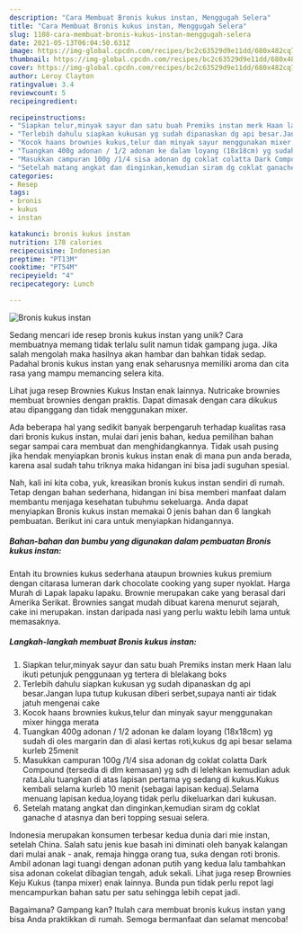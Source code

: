 ```yaml
---
description: "Cara Membuat Bronis kukus instan, Menggugah Selera"
title: "Cara Membuat Bronis kukus instan, Menggugah Selera"
slug: 1108-cara-membuat-bronis-kukus-instan-menggugah-selera
date: 2021-05-13T06:04:50.631Z
image: https://img-global.cpcdn.com/recipes/bc2c63529d9e11dd/680x482cq70/bronis-kukus-instan-foto-resep-utama.jpg
thumbnail: https://img-global.cpcdn.com/recipes/bc2c63529d9e11dd/680x482cq70/bronis-kukus-instan-foto-resep-utama.jpg
cover: https://img-global.cpcdn.com/recipes/bc2c63529d9e11dd/680x482cq70/bronis-kukus-instan-foto-resep-utama.jpg
author: Leroy Clayton
ratingvalue: 3.4
reviewcount: 5
recipeingredient:

recipeinstructions:
- "Siapkan telur,minyak sayur dan satu buah Premiks instan merk Haan lalu ikuti petunjuk penggunaan yg tertera di blelakang boks"
- "Terlebih dahulu siapkan kukusan yg sudah dipanaskan dg api besar.Jangan lupa tutup kukusan diberi serbet,supaya nanti air tidak jatuh mengenai cake"
- "Kocok haans brownies kukus,telur dan minyak sayur menggunakan mixer hingga merata"
- "Tuangkan 400g adonan / 1/2 adonan ke dalam loyang (18x18cm) yg sudah di oles margarin dan di alasi kertas roti,kukus dg api besar selama kurleb 25menit"
- "Masukkan campuran 100g /1/4 sisa adonan dg coklat colatta Dark Compound (tersedia di dlm kemasan) yg sdh di lelehkan kemudian aduk rata.Lalu tuangkan di atas lapisan pertama yg sedang di kukus.Kukus kembali selama kurleb 10 menit (sebagai lapisan kedua).Selama menuang lapisan kedua,loyang tidak perlu dikeluarkan dari kukusan."
- "Setelah matang angkat dan dinginkan,kemudian siram dg coklat ganache d atasnya dan beri topping sesuai selera."
categories:
- Resep
tags:
- bronis
- kukus
- instan

katakunci: bronis kukus instan 
nutrition: 178 calories
recipecuisine: Indonesian
preptime: "PT13M"
cooktime: "PT54M"
recipeyield: "4"
recipecategory: Lunch

---
```



![Bronis kukus instan](https://img-global.cpcdn.com/recipes/bc2c63529d9e11dd/680x482cq70/bronis-kukus-instan-foto-resep-utama.jpg)

Sedang mencari ide resep bronis kukus instan yang unik? Cara membuatnya memang tidak terlalu sulit namun tidak gampang juga. Jika salah mengolah maka hasilnya akan hambar dan bahkan tidak sedap. Padahal bronis kukus instan yang enak seharusnya memiliki aroma dan cita rasa yang mampu memancing selera kita.

Lihat juga resep Brownies Kukus Instan enak lainnya. Nutricake brownies membuat brownies dengan praktis. Dapat dimasak dengan cara dikukus atau dipanggang dan tidak menggunakan mixer.

Ada beberapa hal yang sedikit banyak berpengaruh terhadap kualitas rasa dari bronis kukus instan, mulai dari jenis bahan, kedua pemilihan bahan segar sampai cara membuat dan menghidangkannya. Tidak usah pusing jika hendak menyiapkan bronis kukus instan enak di mana pun anda berada, karena asal sudah tahu triknya maka hidangan ini bisa jadi suguhan spesial.


Nah, kali ini kita coba, yuk, kreasikan bronis kukus instan sendiri di rumah. Tetap dengan bahan sederhana, hidangan ini bisa memberi manfaat dalam membantu menjaga kesehatan tubuhmu sekeluarga. Anda dapat menyiapkan Bronis kukus instan memakai 0 jenis bahan dan 6 langkah pembuatan. Berikut ini cara untuk menyiapkan hidangannya.

<!--inarticleads1-->

##### Bahan-bahan dan bumbu yang digunakan dalam pembuatan Bronis kukus instan:



Entah itu brownies kukus sederhana ataupun brownies kukus premium dengan citarasa lumeran dark chocolate cooking yang super nyoklat. Harga Murah di Lapak lapaku lapaku. Brownie merupakan cake yang berasal dari Amerika Serikat. Brownies sangat mudah dibuat karena menurut sejarah, cake ini merupakan. instan daripada nasi yang perlu waktu lebih lama untuk memasaknya. 

<!--inarticleads2-->

##### Langkah-langkah membuat Bronis kukus instan:

1. Siapkan telur,minyak sayur dan satu buah Premiks instan merk Haan lalu ikuti petunjuk penggunaan yg tertera di blelakang boks
1. Terlebih dahulu siapkan kukusan yg sudah dipanaskan dg api besar.Jangan lupa tutup kukusan diberi serbet,supaya nanti air tidak jatuh mengenai cake
1. Kocok haans brownies kukus,telur dan minyak sayur menggunakan mixer hingga merata
1. Tuangkan 400g adonan / 1/2 adonan ke dalam loyang (18x18cm) yg sudah di oles margarin dan di alasi kertas roti,kukus dg api besar selama kurleb 25menit
1. Masukkan campuran 100g /1/4 sisa adonan dg coklat colatta Dark Compound (tersedia di dlm kemasan) yg sdh di lelehkan kemudian aduk rata.Lalu tuangkan di atas lapisan pertama yg sedang di kukus.Kukus kembali selama kurleb 10 menit (sebagai lapisan kedua).Selama menuang lapisan kedua,loyang tidak perlu dikeluarkan dari kukusan.
1. Setelah matang angkat dan dinginkan,kemudian siram dg coklat ganache d atasnya dan beri topping sesuai selera.


Indonesia merupakan konsumen terbesar kedua dunia dari mie instan, setelah China. Salah satu jenis kue basah ini diminati oleh banyak kalangan dari mulai anak - anak, remaja hingga orang tua, suka dengan roti bronis. Ambil adonan lagi tuangi dengan adonan putih yang kedua lalu tambahkan sisa adonan cokelat dibagian tengah, aduk sekali. Lihat juga resep Brownies Keju Kukus (tanpa mixer) enak lainnya. Bunda pun tidak perlu repot lagi mencampurkan bahan satu per satu sehingga lebih cepat jadi. 

Bagaimana? Gampang kan? Itulah cara membuat bronis kukus instan yang bisa Anda praktikkan di rumah. Semoga bermanfaat dan selamat mencoba!
